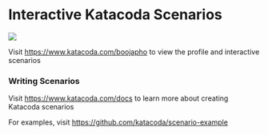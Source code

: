 # Interactive Katacoda Scenarios

[![](http://shields.katacoda.com/katacoda/boojapho/count.svg)](https://www.katacoda.com/boojapho "Get your profile on Katacoda.com")

Visit https://www.katacoda.com/boojapho to view the profile and interactive scenarios

### Writing Scenarios
Visit https://www.katacoda.com/docs to learn more about creating Katacoda scenarios

For examples, visit https://github.com/katacoda/scenario-example
